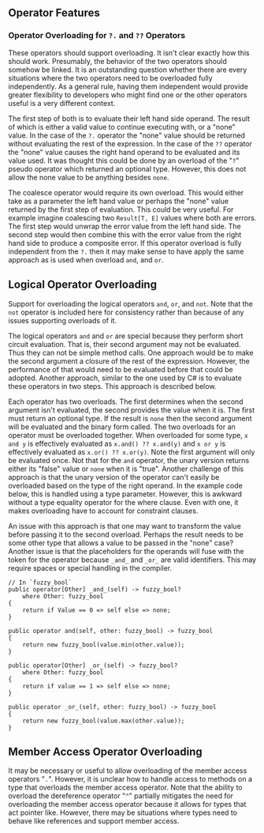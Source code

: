 ## Operator Features

### Operator Overloading for `?.` and `??` Operators

These operators should support overloading. It isn't clear exactly how this should work. Presumably, the behavior of the two operators should somehow be linked. It is an outstanding question whether there are every situations where the two operators need to be overloaded fully independently. As a general rule, having them independent would provide greater flexibility to developers who might find one or the other operators useful is a very different context.

The first step of both is to evaluate their left hand side operand. The result of which is either a valid value to continue executing with, or a "none" value. In the case of the `?.` operator the "none" value should be returned without evaluating the rest of the expression. In the case of the `??` operator the "none" value causes the right hand operand to be evaluated and its value used. It was thought this could be done by an overload of the "`?`" pseudo operator which returned an optional type. However, this does not allow the none value to be anything besides `none`.

The coalesce operator would require its own overload. This would either take as a parameter the left hand value or perhaps the "none" value returned by the first step of evaluation. This could be very useful. For example imagine coalescing two `Result[T, E]` values where both are errors. The first step would unwrap the error value from the left hand side. The second step would then combine this with the error value from the right hand side to produce a composite error. If this operator overload is fully independent from the `?.` then it may make sense to have apply the same approach as is used when overload `and`, and `or`.

## Logical Operator Overloading

Support for overloading the logical operators `and`, `or`, and `not`. Note that the `not` operator is included here for consistency rather than because of any issues supporting overloads of it.

The logical operators `and` and `or` are special because they perform short circuit evaluation. That is, their second argument may not be evaluated. Thus they can not be simple method calls. One approach would be to make the second argument a closure of the rest of the expression. However, the performance of that would need to be evaluated before that could be adopted. Another approach, similar to the one used by C# is to evaluate these operators in two steps. This approach is described below.

Each operator has two overloads. The first determines when the second argument isn't evaluated, the second provides the value when it is. The first must return an optional type. If the result is `none` then the second argument will be evaluated and the binary form called. The two overloads for an operator must be overloaded together. When overloaded for some type, `x and y` is effectively evaluated as `x.and() ?? x.and(y)` and `x or y` is effectively evaluated as `x.or() ?? x.or(y)`. Note the first argument will only be evaluated once. Not that for the `and` operator, the unary version returns either its "false" value or `none` when it is "true". Another challenge of this approach is that the unary version of the operator can't easily be overloaded based on the type of the right operand. In the example code below, this is handled using a type parameter. However, this is awkward without a type equality operator for the where clause. Even with one, it makes overloading have to account for constraint clauses.

An issue with this approach is that one may want to transform the value before passing it to the second overload. Perhaps the result needs to be some other type that allows a value to be passed in the "none" case? Another issue is that the placeholders for the operands will fuse with the token for the operator because `_and_` and `_or_` are valid identifiers. This may require spaces or special handling in the compiler.

```adamant
// In `fuzzy_bool`
public operator[Other] _and_(self) -> fuzzy_bool?
    where Other: fuzzy_bool
{
    return if Value == 0 => self else => none;
}

public operator and(self, other: fuzzy_bool) -> fuzzy_bool
{
    return new fuzzy_bool(value.min(other.value));
}

public operator[Other] _or_(self) -> fuzzy_bool?
    where Other: fuzzy_bool
{
    return if value == 1 => self else => none;
}

public operator _or_(self, other: fuzzy_bool) -> fuzzy_bool
{
    return new fuzzy_bool(value.max(other.value));
}
```

## Member Access Operator Overloading

It may be necessary or useful to allow overloading of the member access operators "`.`". However, it is unclear how to handle access to methods on a type that overloads the member access operator. Note that the ability to overload the dereference operator "`^`" partially mitigates the need for overloading the member access operator because it allows for types that act pointer like. However, there may be situations where types need to behave like references and support member access.
